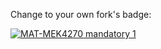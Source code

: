 Change to your own fork's badge:

[![MAT-MEK4270 mandatory 1](https://github.com/Knallvik/mandatory1/actions/workflows/main.yml/badge.svg)](https://github.com/Knallvik/mandatory1/actions/workflows/main.yml)
